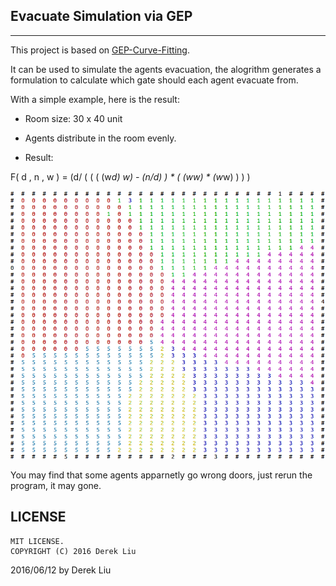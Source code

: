 ## Evacuate Simulation via GEP
---
This project is based on [GEP-Curve-Fitting](https://github.com/tankgit/GEP-Curve-Fitting).

It can be used to simulate the agents evacuation, the alogrithm generates a formulation to calculate which gate should each agent evacuate from.

With a simple example, here is the result:

- Room size: 30 x 40 unit

- Agents distribute in the room evenly.

- Result:

F( d , n , w ) = (d/ ( ( ( (w*d) *w) - (n/d) ) * ( (w*w) * (w*w) ) ) ) 

![](./example.png)

You may find that some agents apparnetly go wrong doors, just rerun the program, it may gone.

## LICENSE
```
MIT LICENSE.
COPYRIGHT (C) 2016 Derek Liu
```

2016/06/12 by Derek Liu